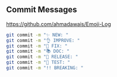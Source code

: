 ## Commit Messages

https://github.com/ahmadawais/Emoji-Log

```bash
git commit -m "✨ NEW: "
git commit -m "👌 IMPROVE: "
git commit -m "🐛 FIX: "
git commit -m "📚 DOC: "
git commit -m "🚀 RELEASE: "
git commit -m "🤖 TEST: "
git commit -m "!! BREAKING: "
```
